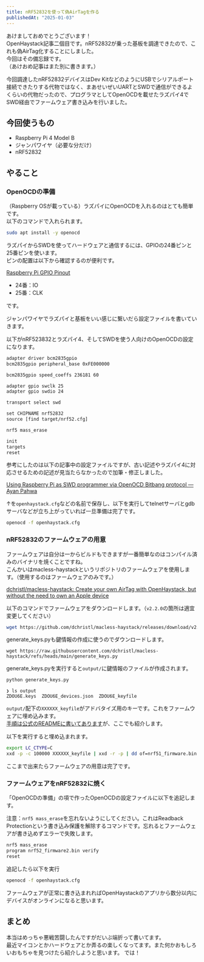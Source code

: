 ```yaml
---
title: nRF52832を使って偽AirTagを作る
publishedAt: "2025-01-03"
---
```


あけましておめでとうございます！  
OpenHaystack記事二個目です。nRF52832が乗った基板を調達できたので、これも偽AirTag化することにしました。  
今回はその備忘録です。  
（あけおめ記事はまた別に書きます。）

今回調達したnRF52832デバイスはDev KitなどのようにUSBでシリアルポート接続できたりする代物ではなく、まあせいぜいUARTとSWDで通信ができるよくらいの代物だったので、プログラマとしてOpenOCDを載せたラズパイ4でSWD経由でファームウェア書き込みを行いました。

## 今回使うもの

- Raspberry Pi 4 Model B
- ジャンパワイヤ（必要な分だけ）
- nRF52832

## やること

### OpenOCDの準備

（Raspberry OSが載っている）ラズパイにOpenOCDを入れるのはとても簡単です。  
以下のコマンドで入れられます。

```sh
sudo apt install -y openocd
```

ラズパイからSWDを使ってハードウェアと通信するには、GPIOの24番ピンと25番ピンを使います。  
ピンの配置は以下から確認するのが便利です。

[Raspberry Pi GPIO Pinout](https://pinout.xyz/)

- 24番：IO
- 25番：CLK

です。

ジャンパワイヤでラズパイと基板をいい感じに繋いだら設定ファイルを書いていきます。

以下がnRF523832とラズパイ4、そしてSWDを使う人向けのOpenOCDの設定になります。

```txt
adapter driver bcm2835gpio
bcm2835gpio peripheral_base 0xFE000000

bcm2835gpio speed_coeffs 236181 60

adapter gpio swclk 25
adapter gpio swdio 24

transport select swd

set CHIPNAME nrf52832
source [find target/nrf52.cfg]

nrf5 mass_erase

init
targets
reset
```

参考にしたのは以下の記事中の設定ファイルですが、古い記述やラズパイ4に対応させるための記述が見当たらなかったので加筆・修正しました。

[Using Raspberry Pi as SWD programmer via OpenOCD Bitbang protocol — Ayan Pahwa](https://codensolder.com/blog/rip-swd-programmer)

↑を`openhaystack.cfg`などの名前で保存し、以下を実行してtelnetサーバとgdbサーバなどが立ち上がっていれば一旦準備は完了です。

```sh
openocd -f openhaystack.cfg
```

### nRF52832のファームウェアの用意

ファームウェアは自分は一からビルドもできますが一番簡単なのはコンパイル済みのバイナリを焼くことですね。  
こんかいはmacless-haystackというリポジトリのファームウェアを使用します。（使用するのはファームウェアのみです。）

[dchristl/macless-haystack: Create your own AirTag with OpenHaystack, but without the need to own an Apple device](https://github.com/dchristl/macless-haystack)

以下のコマンドでファームウェアをダウンロードします。（`v2.2.0`の箇所は適宜変更してください）

```sh
wget https://github.com/dchristl/macless-haystack/releases/download/v2.2.0/nrf52_firmware.bin
```

generate_keys.pyも鍵情報の作成に使うのでダウンロードします。

```
wget https://raw.githubusercontent.com/dchristl/macless-haystack/refs/heads/main/generate_keys.py
```

generate_keys.pyを実行すると`output/`に鍵情報のファイルが作成されます。

```sh
python generate_keys.py
```

```
❯ ls output
ZDOU6E.keys  ZDOU6E_devices.json  ZDOU6E_keyfile
```

`output/`配下の`XXXXXX_keyfile`がアドバタイズ用のキーです。これをファームウェアに埋め込みます。  
[手順は公式のREADMEに書いてあります](https://github.com/dchristl/macless-haystack/blob/main/firmware/nrf5x/README.md)が、ここでも紹介します。

以下を実行すると埋め込まれます。

```sh
export LC_CTYPE=C
xxd -p -c 100000 XXXXXX_keyfile | xxd -r -p | dd of=nrf51_firmware.bin skip=1 bs=1 seek=$(grep -oba OFFLINEFINDINGPUBLICKEYHERE! nrf51_firmware.bin | cut -d ':' -f 1) conv=notrunc
```

ここまで出来たらファームウェアの用意は完了です。

### ファームウェアをnRF52832に焼く

「OpenOCDの準備」の項で作ったOpenOCDの設定ファイルに以下を追記します。

注意：`nrf5 mass_erase`を忘れないようにしてください。これはReadback Protectionという書き込み保護を解除するコマンドです。忘れるとファームウェアが書き込めずエラーで失敗します。

```txt
nrf5 mass_erase
program nrf52_firmware2.bin verify
reset
```

追記したら以下を実行

```sh
openocd -f openhaystack.cfg
```

ファームウェアが正常に書き込まれればOpenHaystackのアプリから数分以内にデバイスがオンラインになると思います。

## まとめ

本当はめっちゃ悪戦苦闘したんですがだいぶ端折って書いてます。  
最近マイコンとかハードウェアとか弄るの楽しくなってます。また何かおもしろいおもちゃを見つけたら紹介しようと思います。
では！
